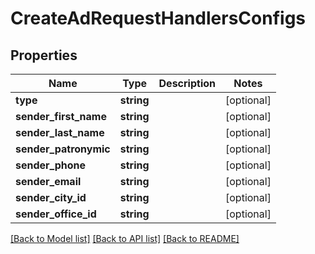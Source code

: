 # CreateAdRequestHandlersConfigs

## Properties
Name | Type | Description | Notes
------------ | ------------- | ------------- | -------------
**type** | **string** |  | [optional] 
**sender_first_name** | **string** |  | [optional] 
**sender_last_name** | **string** |  | [optional] 
**sender_patronymic** | **string** |  | [optional] 
**sender_phone** | **string** |  | [optional] 
**sender_email** | **string** |  | [optional] 
**sender_city_id** | **string** |  | [optional] 
**sender_office_id** | **string** |  | [optional] 

[[Back to Model list]](../README.md#documentation-for-models) [[Back to API list]](../README.md#documentation-for-api-endpoints) [[Back to README]](../README.md)


